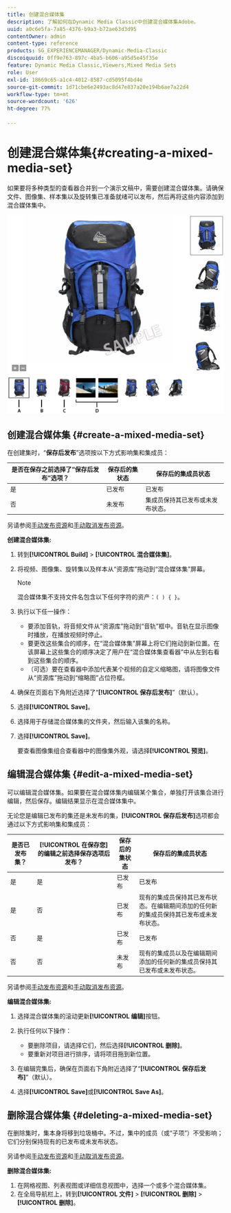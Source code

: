 ```yaml
---
title: 创建混合媒体集
description: 了解如何在Dynamic Media Classic中创建混合媒体集Adobe。
uuid: a0c6e5fa-7a85-4376-b9a3-b72ae63d3d95
contentOwner: admin
content-type: reference
products: SG_EXPERIENCEMANAGER/Dynamic-Media-Classic
discoiquuid: 0ff9e763-897c-4ba5-b606-a95d5e45f35e
feature: Dynamic Media Classic,Viewers,Mixed Media Sets
role: User
exl-id: 18669c65-a1c4-4012-8587-cd5095f4bd4e
source-git-commit: 1d71cbe6e2493ac8d47e837a20e194b6ae7a22d4
workflow-type: tm+mt
source-wordcount: '626'
ht-degree: 77%

---
```


# 创建混合媒体集{#creating-a-mixed-media-set}

如果要将多种类型的查看器合并到一个演示文稿中，需要创建混合媒体集。请确保文件、图像集、样本集以及旋转集已准备就绪可以发布，然后再将这些内容添加到混合媒体集中。

![混合媒体集](/help/assets/mm_mixed_media_set.png)

## 创建混合媒体集 {#create-a-mixed-media-set}

在创建集时，“**保存后发布**”选项按以下方式影响集和集成员：

| 是否在保存之前选择了“保存后发布”选项？ | 保存后的集状态 | 保存后的集成员状态 |
| --- | --- | --- |
| 是 | 已发布 | 已发布 |
| 否 | 未发布 | 集成员保持其已发布或未发布状态。 |

另请参阅[手动发布资源](publishing-files.md#manually_publishing_assets)和[手动取消发布资源](publishing-files.md#manually_unpublishing_assets)。

**创建混合媒体集:**

1. 转到&#x200B;**[!UICONTROL Build]** > **[!UICONTROL 混合媒体集]**。
1. 将视频、图像集、旋转集以及样本从“资源库”拖动到“混合媒体集”屏幕。

   >[!NOTE]
   >
   >混合媒体集不支持文件名包含以下任何字符的资产：`( ) { }`。

1. 执行以下任一操作：

   * 要添加音轨，将音频文件从“资源库”拖动到“音轨”框中。音轨在显示图像时播放，在播放视频时停止。
   * 要更改这些集合的顺序，在“混合媒体集”屏幕上将它们拖动到新位置。在该屏幕上这些集合的顺序决定了用户在“混合媒体集查看器”中从左到右看到这些集合的顺序。
   * （可选）要在查看器中添加代表某个视频的自定义缩略图，请将图像文件从“资源库”拖动到“缩略图”占位符框。

1. 确保在页面右下角附近选择了“**[!UICONTROL 保存后发布]**”（默认）。
1. 选择&#x200B;**[!UICONTROL Save]**。
1. 选择用于存储混合媒体集的文件夹，然后输入该集的名称。
1. 选择&#x200B;**[!UICONTROL Save]**。

   要查看图像集组合查看器中的图像集外观，请选择&#x200B;**[!UICONTROL 预览]**。

## 编辑混合媒体集 {#edit-a-mixed-media-set}

可以编辑混合媒体集。如果要在混合媒体集内编辑某个集合，单独打开该集合进行编辑，然后保存。编辑结果显示在混合媒体集中。

无论您是编辑已发布的集还是未发布的集，**[!UICONTROL 保存后发布]**&#x200B;选项都会通过以下方式影响集和集成员：

| 是否已发布集？ | **[!UICONTROL 在保存您]** 的编辑之前选择保存选项后发布？ | 保存后的集状态 | 保存后的集成员状态 |
| --- |--- |--- |--- |
| 是 | 是 | 已发布 | 已发布 |
| 是 | 否 | 已发布 | 现有的集成员保持其已发布状态。在编辑期间添加的任何新的集成员保持其已发布或未发布状态。 |
| 否 | 是 | 已发布 | 已发布 |
| 否 | 否 | 未发布 | 现有的集成员以及在编辑期间添加的任何新的集成员保持其已发布或未发布状态。 |

另请参阅[手动发布资源](publishing-files.md#manually_publishing_assets)和[手动取消发布资源](publishing-files.md#manually_unpublishing_assets)。

**编辑混合媒体集:**

1. 选择混合媒体集的滚动更新&#x200B;**[!UICONTROL 编辑]**&#x200B;按钮。
1. 执行任何以下操作：

   * 要删除项目，请选择它们，然后选择&#x200B;**[!UICONTROL 删除]**。
   * 要重新对项目进行排序，请将项目拖到新位置。

1. 在编辑完集后，确保在页面右下角附近选择了“**[!UICONTROL 保存后发布]**”（默认）。
1. 选择&#x200B;**[!UICONTROL Save]**&#x200B;或&#x200B;**[!UICONTROL Save As]**。

## 删除混合媒体集 {#deleting-a-mixed-media-set}

在删除集时，集本身将移到垃圾桶中。不过，集中的成员（或“子项”）不受影响；它们分别保持现有的已发布或未发布状态。

另请参阅[手动发布资源](publishing-files.md#manually_publishing_assets)和[手动取消发布资源](publishing-files.md#manually_unpublishing_assets)。

**删除混合媒体集:**

1. 在网格视图、列表视图或详细信息视图中，选择一个或多个混合媒体集。
1. 在全局导航栏上，转到&#x200B;**[!UICONTROL 文件]** > **[!UICONTROL 删除]** > **[!UICONTROL 删除]**。
